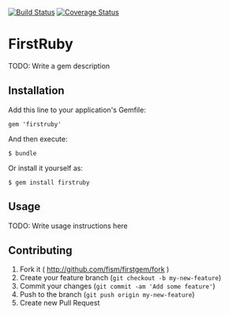 [![Build Status](https://travis-ci.org/fism/firstgem.svg?branch=master)](https://travis-ci.org/fism/firstgem)
[![Coverage Status](https://coveralls.io/repos/fism/firstgem/badge.png)](https://coveralls.io/r/fism/firstgem)
# FirstRuby

TODO: Write a gem description

## Installation

Add this line to your application's Gemfile:

    gem 'firstruby'

And then execute:

    $ bundle

Or install it yourself as:

    $ gem install firstruby

## Usage

TODO: Write usage instructions here

## Contributing

1. Fork it ( http://github.com/fism/firstgem/fork )
2. Create your feature branch (`git checkout -b my-new-feature`)
3. Commit your changes (`git commit -am 'Add some feature'`)
4. Push to the branch (`git push origin my-new-feature`)
5. Create new Pull Request
